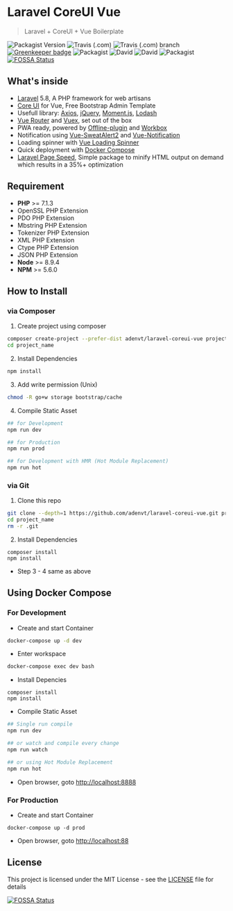 # Laravel CoreUI Vue

> Laravel + CoreUI + Vue Boilerplate

![Packagist Version](https://img.shields.io/packagist/v/adenvt/laravel-coreui-vue.svg?color=brightgreen&label=version)
![Travis (.com)](https://img.shields.io/travis/com/adenvt/laravel-coreui-vue.svg)
![Travis (.com) branch](https://img.shields.io/travis/com/adenvt/laravel-coreui-vue/develop.svg?label=dev%20build)
[![Greenkeeper badge](https://badges.greenkeeper.io/adenvt/laravel-coreui-vue.svg)](https://greenkeeper.io/)
![Packagist](https://img.shields.io/packagist/dt/adenvt/laravel-coreui-vue.svg)
![David](https://img.shields.io/david/adenvt/laravel-coreui-vue.svg?logo=npm)
![David](https://img.shields.io/david/dev/adenvt/laravel-coreui-vue.svg?logo=npm)
![Packagist](https://img.shields.io/packagist/l/adenvt/laravel-coreui-vue.svg?color=blue)
[![FOSSA Status](https://app.fossa.io/api/projects/git%2Bgithub.com%2Fadenvt%2Flaravel-coreui-vue.svg?type=shield)](https://app.fossa.io/projects/git%2Bgithub.com%2Fadenvt%2Flaravel-coreui-vue?ref=badge_shield)

## What's inside
* [Laravel][laravel] 5.8, A PHP framework for web artisans
* [Core UI][coreui] for Vue, Free Bootstrap Admin Template
* Usefull library: [Axios][axios], [jQuery][jquery], [Moment.js][moment], [Lodash][lodash]
* [Vue Router][vue-router] and [Vuex][vuex], set out of the box
* PWA ready, powered by [Offline-plugin][offline-plugin] and [Workbox][workbox]
* Notification using [Vue-SweatAlert2][vue-sweatalert2] and [Vue-Notification][vue-notification]
* Loading spinner with [Vue Loading Spinner][vue-loading-spinner]
* Quick deployment with [Docker Compose][docker-compose]
* [Laravel Page Speed][laravel-page-speed], Simple package to minify HTML output on demand which results in a 35%+ optimization

## Requirement
* **PHP** >= 7.1.3
* OpenSSL PHP Extension
* PDO PHP Extension
* Mbstring PHP Extension
* Tokenizer PHP Extension
* XML PHP Extension
* Ctype PHP Extension
* JSON PHP Extension
* **Node** >= 8.9.4
* **NPM** >= 5.6.0

## How to Install
### via Composer
1. Create project using composer
```bash
composer create-project --prefer-dist adenvt/laravel-coreui-vue project_name
cd project_name
```
2. Install Dependencies
```bash
npm install
```
3. Add write permission (Unix)
```bash
chmod -R go+w storage bootstrap/cache
```
4.  Compile Static Asset
```bash
## for Development
npm run dev

## for Production
npm run prod

## for Development with HMR (Hot Module Replacement)
npm run hot
```

### via Git
1. Clone this repo
```bash
git clone --depth=1 https://github.com/adenvt/laravel-coreui-vue.git project_name
cd project_name
rm -r .git
```
2. Install Dependencies
```
composer install
npm install
```
* Step 3 - 4 same as above

## Using Docker Compose

### For Development
* Create and start Container
```bash
docker-compose up -d dev
```

* Enter workspace
```bash
docker-compose exec dev bash
```

* Install Depencies
```
composer install
npm install
```

* Compile Static Asset
```bash
## Single run compile
npm run dev

## or watch and compile every change
npm run watch

## or using Hot Module Replacement
npm run hot
```
* Open browser, goto [http://localhost:8888](link)

### For Production
* Create and start Container
```
docker-compose up -d prod
```

* Open browser, goto [http://localhost:88](link)

## License
This project is licensed under the MIT License - see the [LICENSE](LICENSE) file for details

[laravel]: https://laravel.com
[coreui]: https://coreui.io
[axios]: https://github.com/axios/axios
[jquery]: https://jquery.com/
[lodash]: https://lodash.com/
[moment]: https://momentjs.com/
[vue-router]: https://router.vuejs.org/
[vuex]: https://vuex.vuejs.org/
[vue-sweatalert2]: https://github.com/avil13/vue-sweetalert2
[vue-notification]: http://vue-notification.yev.io/
[vue-loading-spinner]: https://nguyenvanduocit.github.io/vue-loading-spinner/
[docker-compose]: https://docs.docker.com/compose/
[offline-plugin]: https://github.com/NekR/offline-plugin
[workbox]: https://developers.google.com/web/tools/workbox/
[laravel-page-speed]: https://github.com/renatomarinho/laravel-page-speed


[![FOSSA Status](https://app.fossa.io/api/projects/git%2Bgithub.com%2Fadenvt%2Flaravel-coreui-vue.svg?type=large)](https://app.fossa.io/projects/git%2Bgithub.com%2Fadenvt%2Flaravel-coreui-vue?ref=badge_large)